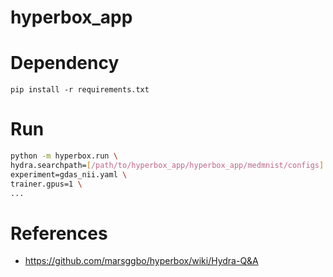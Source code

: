 # hyperbox_app

# Dependency

```
pip install -r requirements.txt
```

# Run

```bash
python -m hyperbox.run \
hydra.searchpath=[/path/to/hyperbox_app/hyperbox_app/medmnist/configs] \
experiment=gdas_nii.yaml \
trainer.gpus=1 \
...
```

# References

- https://github.com/marsggbo/hyperbox/wiki/Hydra-Q&A

